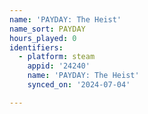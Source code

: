 ```yaml
---
name: 'PAYDAY: The Heist'
name_sort: PAYDAY
hours_played: 0
identifiers:
  - platform: steam
    appid: '24240'
    name: 'PAYDAY: The Heist'
    synced_on: '2024-07-04'

---
```

